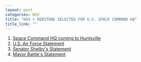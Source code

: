 ```yaml
---
layout: post
categories: HSV
title: "HSV + REDSTONE SELECTED FOR U.S. SPACE COMMAND HQ"
title_link: ""
---
```


1. [Space Command HQ coming to Huntsville](ttps://www.al.com/news/huntsville/2021/01/us-space-command-headquarters-coming-to-huntsville-alabama-sources.html) 
2. [U.S. Air Force Statement](https://www.af.mil/News/Article-Display/Article/2471045/secretary-of-the-air-force-selects-redstone-arsenal-huntsville-alabama-as-the-p/)
3. [Senator Shelby's Statement](https://www.shelby.senate.gov/public/index.cfm/2021/1/shelby-air-force-selects-redstone-arsenal-for-space-command-hq)
4. [Mayor Battle's Statement](https://www.huntsvilleal.gov/air-force-selects-redstone-arsenal-as-the-site-for-the-u-s-space-command-hedquarters/)
